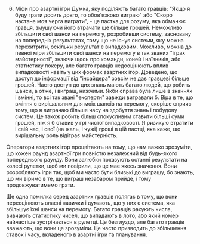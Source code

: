 6. Міфи про азартні ігри
Думка, яку поділяють багато гравців: "Якщо я буду грати досить довго, то обов'язково виграю" або "Скоро настане моя черга виграти", - це пастка для розуму, яка обманює гравця, змушуючи його втрачати ще більше грошей. Неможливо збільшити свої шанси на перемогу, розробивши систему, засновану на попередніх результатах, тому що не існує системи, яку можна перехитрити, оскільки результат є випадковим. Можливо, можна до певної міри збільшити свої шанси на перемогу в так званих "іграх майстерності", знаючи щось про команди, коней і наїзників, або статистику покеру, але багато гравців недооцінюють вплив випадковості навіть у цих формах азартних ігор. Доведено, що доступ до інформації від "інсайдера" зовсім не дає гравцеві більше грошей. Часто доступ до цих знань мають багато людей, що робить шанси, а отже, і виграш, нижчими. Якби справа була лише в знаннях і вмінні, то всі так звані "експерти" завжди вигравали б. Віра в те, що вміння є вирішальним для моїх шансів на перемогу, скоріше сприяє тому, що я витрачаю більше часу на здобуття знань і побудову систем. Це також робить більш спокусливим ставити більші суми грошей, ніж я б ставив у грі чистої випадковості. Я ризикую втратити і свій час, і свої (на жаль, і чужі) гроші в цій пастці, яка каже, що вирішальну роль відіграє майстерність.

Оператори азартних ігор процвітають на тому, що нам важко зрозуміти, що кожен раунд азартної гри повністю незалежний від будь-якого попереднього раунду. Вони залюбки показують останні результати на колесі рулетки, щоб ми повірили, що це має якесь значення. Вони розробляють ігри так, щоб ми часто були близькі до виграшу, бо знають, що ми віримо в те, що виграш незабаром прийде, і тому продовжуватимемо грати.


Ще одна помилка серед азартних гравців полягає в тому, що вони переоцінюють власні навички і думають, що у них є система, яка збільшує їхні шанси на перемогу. Багато гравців рахують числа, вивчають статистику чисел, що випадають в лото, або який номер найчастіше зустрічається в рулетці. Це безглуздо, але багато гравців вважають, що вони це зрозуміли. Це часто призводить до збільшення ставок і часу, вкладеного в азартні ігри та планування.

